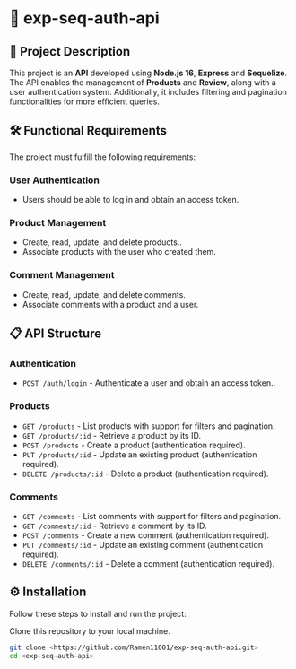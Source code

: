 # 🚀 **exp-seq-auth-api**

## 🌟 **Project Description**

This project is an **API** developed using **Node.js 16**, **Express** and **Sequelize**. The API enables the management of **Products** and **Review**, along with a user authentication system. Additionally, it includes filtering and pagination functionalities for more efficient queries.

## 🛠️ **Functional Requirements**

The project must fulfill the following requirements:

### **User Authentication**
- Users should be able to log in and obtain an access token.

### **Product Management**
- Create, read, update, and delete products..
- Associate products with the user who created them.

### **Comment Management**
- Create, read, update, and delete comments.
- Associate comments with a product and a user.


## 📋 **API Structure**

### **Authentication**
- `POST /auth/login` - Authenticate a user and obtain an access token..  

### **Products**
- `GET /products` - List products with support for filters and pagination.
- `GET /products/:id` - Retrieve a product by its ID.
- `POST /products` - Create a product (authentication required).
- `PUT /products/:id` - Update an existing product (authentication required).
- `DELETE /products/:id` - Delete a product (authentication required).

### **Comments**
- `GET /comments` - List comments with support for filters and pagination.  
- `GET /comments/:id` - Retrieve a comment by its ID.  
- `POST /comments` - Create a new comment (authentication required).
- `PUT /comments/:id` - Update an existing comment (authentication required). 
- `DELETE /comments/:id` - Delete a comment (authentication required).  

## ⚙️ **Installation**

Follow these steps to install and run the project:

Clone this repository to your local machine.
   ```bash
   git clone <https://github.com/Ramen11001/exp-seq-auth-api.git>
cd <exp-seq-auth-api>
```
